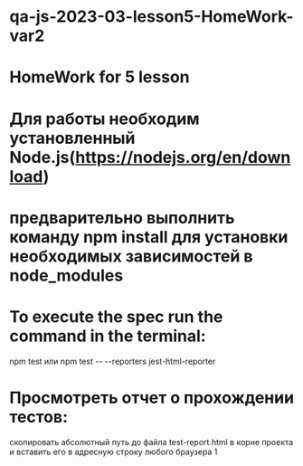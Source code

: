 # qa-js-2023-03-lesson5-HomeWork-var2

# HomeWork for 5 lesson

# Для работы необходим установленный Node.js(https://nodejs.org/en/download)

# предварительно выполнить команду npm install для установки необходимых зависимостей в node_modules

# To execute the spec run the command in the terminal:
npm test или npm test -- --reporters jest-html-reporter

# Просмотреть отчет о прохождении тестов:
скопировать абсолютный путь до файла test-report.html в корне проекта и вставить его в адресную строку любого браузера
1